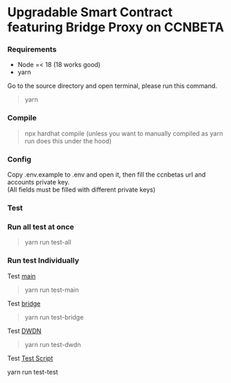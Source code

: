 # Upgradable Smart Contract featuring Bridge Proxy on CCNBETA

### Requirements
- Node =< 18 (18 works good)
- yarn

Go to the source directory and open terminal, please run this command.<br>
> yarn

### Compile
> npx hardhat compile (unless you want to manually compiled as yarn run does this under the hood)

### Config
Copy .env.example to .env and open it, then fill the ccnbetas url and accounts private key.<br> (All fields must be filled with different private keys)

### Test

### Run all test at once

> yarn run test-all

### Run test Individually

Test [main](https://github.com/oort-tech/Olympus/blob/master/test/contracts/mcp-upgradable-test/scripts/1_main.js)

> yarn run test-main

Test [bridge](https://github.com/oort-tech/Olympus/blob/master/test/contracts/mcp-upgradable-test/scripts/2_bridge.js)

> yarn run test-bridge

Test [DWDN](https://github.com/oort-tech/Olympus/blob/master/test/contracts/mcp-upgradable-test/scripts/3_dwdn.js)

> yarn run test-dwdn

Test [Test Script](https://github.com/oort-tech/Olympus/blob/master/test/contracts/mcp-upgradable-test/scripts/4_test.js)

yarn run test-test
